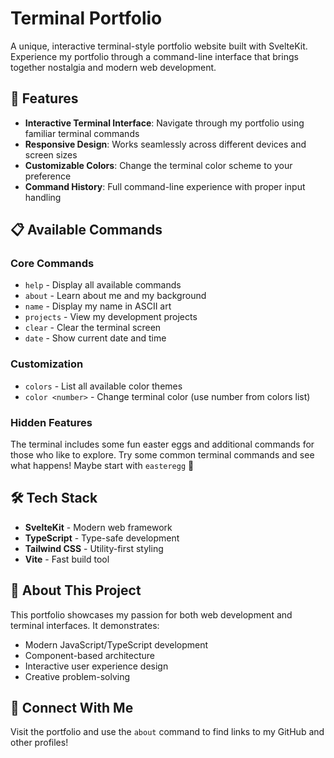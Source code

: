 # Terminal Portfolio

A unique, interactive terminal-style portfolio website built with SvelteKit. Experience my portfolio through a command-line interface that brings together nostalgia and modern web development.

## 🚀 Features

-   **Interactive Terminal Interface**: Navigate through my portfolio using familiar terminal commands
-   **Responsive Design**: Works seamlessly across different devices and screen sizes
-   **Customizable Colors**: Change the terminal color scheme to your preference
-   **Command History**: Full command-line experience with proper input handling

## 📋 Available Commands

### Core Commands

-   `help` - Display all available commands
-   `about` - Learn about me and my background
-   `name` - Display my name in ASCII art
-   `projects` - View my development projects
-   `clear` - Clear the terminal screen
-   `date` - Show current date and time

### Customization

-   `colors` - List all available color themes
-   `color <number>` - Change terminal color (use number from colors list)

### Hidden Features

The terminal includes some fun easter eggs and additional commands for those who like to explore. Try some common terminal commands and see what happens! Maybe start with `easteregg` 🥚

## 🛠️ Tech Stack

-   **SvelteKit** - Modern web framework
-   **TypeScript** - Type-safe development
-   **Tailwind CSS** - Utility-first styling
-   **Vite** - Fast build tool

## 🎯 About This Project

This portfolio showcases my passion for both web development and terminal interfaces. It demonstrates:

-   Modern JavaScript/TypeScript development
-   Component-based architecture
-   Interactive user experience design
-   Creative problem-solving

## 🔗 Connect With Me

Visit the portfolio and use the `about` command to find links to my GitHub and other profiles!
